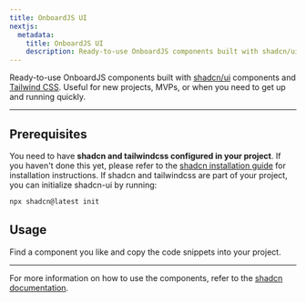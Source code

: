 ```yaml
---
title: OnboardJS UI
nextjs:
  metadata:
    title: OnboardJS UI
    description: Ready-to-use OnboardJS components built with shadcn/ui components and Tailwind CSS.
---
```


Ready-to-use OnboardJS components built with [shadcn/ui](https://ui.shadcn.com/) components and [Tailwind CSS](https://tailwindcss.com/). Useful for new projects, MVPs, or when you need to get up and running quickly.

---

## Prerequisites

You need to have **shadcn and tailwindcss configured in your project**. If you haven't done this yet, please refer to the [shadcn installation guide](https://ui.shadcn.com/docs/installation) for installation instructions. If shadcn and tailwindcss are part of your project, you can initialize shadcn-ui by running:

```sh
npx shadcn@latest init
```

## Usage

Find a component you like and copy the code snippets into your project.

---

For more information on how to use the components, refer to the [shadcn documentation](https://ui.shadcn.com/docs).
